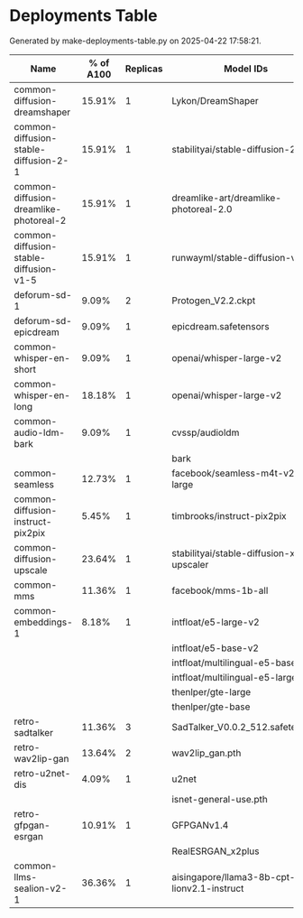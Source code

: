# Deployments Table

Generated by make-deployments-table.py on 2025-04-22 17:58:21.

| Name | % of A100 | Replicas | Model IDs |
| --- | --- | --- | --- |
| common-diffusion-dreamshaper | 15.91% | 1 | Lykon/DreamShaper |
| common-diffusion-stable-diffusion-2-1 | 15.91% | 1 | stabilityai/stable-diffusion-2-1 |
| common-diffusion-dreamlike-photoreal-2 | 15.91% | 1 | dreamlike-art/dreamlike-photoreal-2.0 |
| common-diffusion-stable-diffusion-v1-5 | 15.91% | 1 | runwayml/stable-diffusion-v1-5 |
| deforum-sd-1 | 9.09% | 2 | Protogen_V2.2.ckpt |
| deforum-sd-epicdream | 9.09% | 1 | epicdream.safetensors |
| common-whisper-en-short | 9.09% | 1 | openai/whisper-large-v2 |
| common-whisper-en-long | 18.18% | 1 | openai/whisper-large-v2 |
| common-audio-ldm-bark | 9.09% | 1 | cvssp/audioldm |
|  |  |  | bark |
| common-seamless | 12.73% | 1 | facebook/seamless-m4t-v2-large |
| common-diffusion-instruct-pix2pix | 5.45% | 1 | timbrooks/instruct-pix2pix |
| common-diffusion-upscale | 23.64% | 1 | stabilityai/stable-diffusion-x4-upscaler |
| common-mms | 11.36% | 1 | facebook/mms-1b-all |
| common-embeddings-1 | 8.18% | 1 | intfloat/e5-large-v2 |
|  |  |  | intfloat/e5-base-v2 |
|  |  |  | intfloat/multilingual-e5-base |
|  |  |  | intfloat/multilingual-e5-large |
|  |  |  | thenlper/gte-large |
|  |  |  | thenlper/gte-base |
| retro-sadtalker | 11.36% | 3 | SadTalker_V0.0.2_512.safetensors |
| retro-wav2lip-gan | 13.64% | 2 | wav2lip_gan.pth |
| retro-u2net-dis | 4.09% | 1 | u2net |
|  |  |  | isnet-general-use.pth |
| retro-gfpgan-esrgan | 10.91% | 1 | GFPGANv1.4 |
|  |  |  | RealESRGAN_x2plus |
| common-llms-sealion-v2-1 | 36.36% | 1 | aisingapore/llama3-8b-cpt-sea-lionv2.1-instruct |
